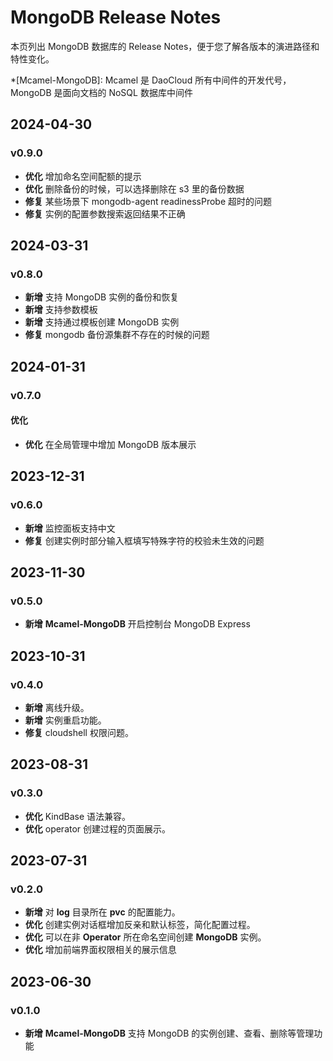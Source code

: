# MongoDB Release Notes

本页列出 MongoDB 数据库的 Release Notes，便于您了解各版本的演进路径和特性变化。

*[Mcamel-MongoDB]: Mcamel 是 DaoCloud 所有中间件的开发代号，MongoDB 是面向文档的 NoSQL 数据库中间件

## 2024-04-30

### v0.9.0

- **优化** 增加命名空间配额的提示
- **优化** 删除备份的时候，可以选择删除在 s3 里的备份数据
- **修复** 某些场景下 mongodb-agent readinessProbe 超时的问题
- **修复** 实例的配置参数搜索返回结果不正确

## 2024-03-31

### v0.8.0

- **新增** 支持 MongoDB 实例的备份和恢复
- **新增** 支持参数模板
- **新增** 支持通过模板创建 MongoDB 实例
- **修复** mongodb 备份源集群不存在的时候的问题

## 2024-01-31

### v0.7.0

#### 优化

- **优化** 在全局管理中增加 MongoDB 版本展示

## 2023-12-31

### v0.6.0

- **新增** 监控面板支持中文
- **修复** 创建实例时部分输入框填写特殊字符的校验未生效的问题

## 2023-11-30

### v0.5.0

- **新增** __Mcamel-MongoDB__  开启控制台 MongoDB Express

## 2023-10-31

### v0.4.0

- **新增** 离线升级。
- **新增** 实例重启功能。
- **修复** cloudshell 权限问题。

## 2023-08-31

### v0.3.0

- **优化** KindBase 语法兼容。
- **优化** operator 创建过程的页面展示。

## 2023-07-31

### v0.2.0

- **新增** 对 __log__  目录所在 __pvc__  的配置能力。
- **优化** 创建实例对话框增加反亲和默认标签，简化配置过程。
- **优化** 可以在非 __Operator__  所在命名空间创建 __MongoDB__  实例。
- **优化** 增加前端界面权限相关的展示信息

## 2023-06-30

### v0.1.0

- **新增** __Mcamel-MongoDB__  支持 MongoDB 的实例创建、查看、删除等管理功能
